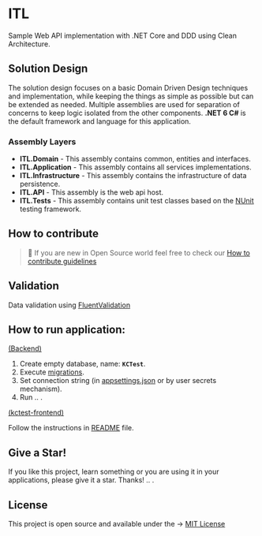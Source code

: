 # ITL
Sample Web API implementation with .NET Core and DDD using Clean Architecture.

## Solution Design
The solution design focuses on a basic Domain Driven Design techniques and implementation, while keeping the things as simple as possible but can be extended as needed. Multiple assemblies are used for separation of concerns to keep logic isolated from the other components. **.NET 6 C#** is the default framework and language for this application.

### Assembly Layers
-   **ITL.Domain**  - This assembly contains common, entities and interfaces.
-   **ITL.Application**  - This assembly contains all services implementations.
-   **ITL.Infrastructure**  - This assembly contains the infrastructure of data persistence.
-   **ITL.API**  - This assembly is the web api host.
-   **ITL.Tests**  - This assembly contains unit test classes based on the [NUnit](https://github.com/nunit/nunit) testing framework.

## How to contribute

> :thought_balloon: If you are new in Open Source world feel free to check our [How to contribute guidelines](https://github.com/Jadhielv/ITL/blob/master/CONTRIBUTING.md)

## Validation
Data validation using [FluentValidation](https://github.com/JeremySkinner/FluentValidation)

## How to run application: 
[(Backend)](https://github.com/Jadhielv/ITL/tree/master/Backend)

1. Create empty database, name: **`KCTest`**.
2. Execute [migrations](https://github.com/Jadhielv/ITL/tree/master/Backend/src/ITL.Infrastructure/Migrations).
2. Set connection string (in [appsettings.json](https://github.com/Jadhielv/ITL/blob/master/Backend/src/ITL.API/appsettings.json) or by user secrets mechanism).
3. Run .. .

[(kctest-frontend)](https://github.com/Jadhielv/ITL/tree/master/kctest-frontend)

Follow the instructions in [README](https://github.com/Jadhielv/ITL/blob/master/kctest-frontend/README.md) file.

## Give a Star!

If you like this project, learn something or you are using it in your applications, please give it a star. Thanks! .. .

## License

This project is open source and available under the -> [MIT License](LICENSE)
